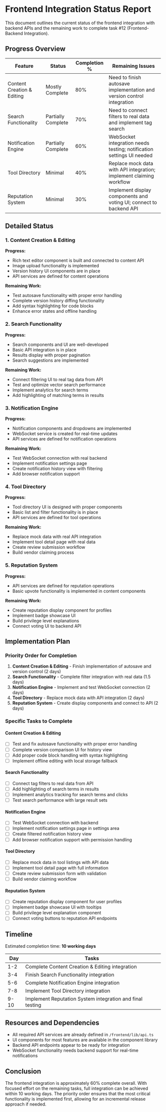 # Frontend Integration Status Report

This document outlines the current status of the frontend integration with backend APIs and the remaining work to complete task #12 (Frontend-Backend Integration).

## Progress Overview

| Feature | Status | Completion % | Remaining Issues |
|---------|--------|-------------|------------------|
| Content Creation & Editing | Mostly Complete | 80% | Need to finish autosave implementation and version control integration |
| Search Functionality | Partially Complete | 70% | Need to connect filters to real data and implement tag search |
| Notification Engine | Partially Complete | 60% | WebSocket integration needs testing; notification settings UI needed |
| Tool Directory | Minimal | 40% | Replace mock data with API integration; implement claiming workflow |
| Reputation System | Minimal | 30% | Implement display components and voting UI; connect to backend API |

## Detailed Status

### 1. Content Creation & Editing

**Progress:**
- Rich text editor component is built and connected to content API
- Image upload functionality is implemented
- Version history UI components are in place
- API services are defined for content operations

**Remaining Work:**
- Test autosave functionality with proper error handling
- Complete version history diffing functionality 
- Add syntax highlighting for code blocks
- Enhance error states and offline handling

### 2. Search Functionality

**Progress:**
- Search components and UI are well-developed
- Basic API integration is in place
- Results display with proper pagination
- Search suggestions are implemented

**Remaining Work:**
- Connect filtering UI to real tag data from API
- Test and optimize vector search performance
- Implement analytics for search terms
- Add highlighting of matching terms in results

### 3. Notification Engine

**Progress:**
- Notification components and dropdowns are implemented
- WebSocket service is created for real-time updates
- API services are defined for notification operations

**Remaining Work:**
- Test WebSocket connection with real backend
- Implement notification settings page
- Create notification history view with filtering
- Add browser notification support

### 4. Tool Directory

**Progress:**
- Tool directory UI is designed with proper components
- Basic list and filter functionality is in place
- API services are defined for tool operations

**Remaining Work:**
- Replace mock data with real API integration
- Implement tool detail page with real data
- Create review submission workflow
- Build vendor claiming process

### 5. Reputation System

**Progress:**
- API services are defined for reputation operations
- Basic upvote functionality is implemented in content components

**Remaining Work:**
- Create reputation display component for profiles
- Implement badge showcase UI
- Build privilege level explanations
- Connect voting UI to backend API

## Implementation Plan

### Priority Order for Completion

1. **Content Creation & Editing** - Finish implementation of autosave and version control (2 days)
2. **Search Functionality** - Complete filter integration with real data (1.5 days)
3. **Notification Engine** - Implement and test WebSocket connection (2 days)
4. **Tool Directory** - Replace mock data with API integration (2 days)
5. **Reputation System** - Create display components and connect to API (2 days)

### Specific Tasks to Complete

#### Content Creation & Editing
- [ ] Test and fix autosave functionality with proper error handling
- [ ] Complete version comparison UI for history view
- [ ] Add proper code block handling with syntax highlighting
- [ ] Implement offline editing with local storage fallback

#### Search Functionality
- [ ] Connect tag filters to real data from API
- [ ] Add highlighting of search terms in results
- [ ] Implement analytics tracking for search terms and clicks
- [ ] Test search performance with large result sets

#### Notification Engine
- [ ] Test WebSocket connection with backend
- [ ] Implement notification settings page in settings area
- [ ] Create filtered notification history view
- [ ] Add browser notification support with permission handling

#### Tool Directory
- [ ] Replace mock data in tool listings with API data
- [ ] Implement tool detail page with full information
- [ ] Create review submission form with validation
- [ ] Build vendor claiming workflow

#### Reputation System
- [ ] Create reputation display component for user profiles
- [ ] Implement badge showcase UI with tooltips
- [ ] Build privilege level explanation component
- [ ] Connect voting buttons to reputation API endpoints

## Timeline

Estimated completion time: **10 working days**

| Day | Tasks |
|-----|-------|
| 1-2 | Complete Content Creation & Editing integration |
| 3-4 | Finish Search Functionality integration |
| 5-6 | Complete Notification Engine integration |
| 7-8 | Implement Tool Directory integration |
| 9-10 | Implement Reputation System integration and final testing |

## Resources and Dependencies

- All required API services are already defined in `/frontend/lib/api.ts`
- UI components for most features are available in the component library
- Backend API endpoints appear to be ready for integration
- WebSocket functionality needs backend support for real-time notifications

## Conclusion

The frontend integration is approximately 60% complete overall. With focused effort on the remaining tasks, full integration can be achieved within 10 working days. The priority order ensures that the most critical functionality is implemented first, allowing for an incremental release approach if needed.